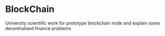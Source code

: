 # BlockChain
University scientific work for prototype blockchain node and explain some decentralised finance problems
